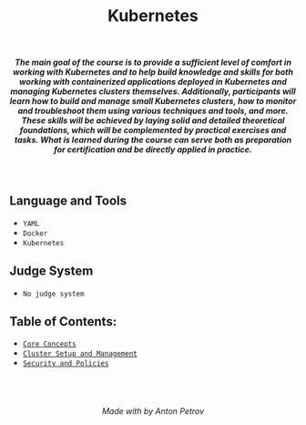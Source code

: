 <h1 align="center">
Kubernetes
</h1>

<br/>

<h5 align="center">
The main goal of the course is to provide a sufficient level of comfort in working with Kubernetes and to help build knowledge and skills for both working with containerized applications deployed in Kubernetes and managing Kubernetes clusters themselves. Additionally, participants will learn how to build and manage small Kubernetes clusters, how to monitor and troubleshoot them using various techniques and tools, and more. These skills will be achieved by laying solid and detailed theoretical foundations, which will be complemented by practical exercises and tasks. What is learned during the course can serve both as preparation for certification and be directly applied in practice.
</h5>

<br/>

## Language and Tools

- `YAML`
- `Docker`
- `Kubernetes`

## Judge System

- `No judge system`

## Table of Contents:

- [`Core Concepts`](https://github.com/tonytech83/kubernetes/tree/main/01-core-concepts)
- [`Cluster Setup and Management`](https://github.com/tonytech83/kubernetes/tree/main/02-cluster-setup-and-management)
- [`Security and Policies`](https://github.com/tonytech83/kubernetes/tree/main/03-security-and-policies)

<br/>
<br/>

<h6 align="center"> Made with by Anton Petrov </h6>
